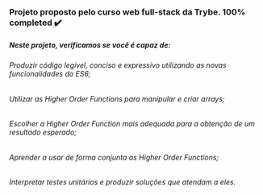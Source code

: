### Projeto proposto pelo curso web full-stack da Trybe. 100% completed ✔️

##### Neste projeto, verificamos se você é capaz de:

###### Produzir código legível, conciso e expressivo utilizando as novas funcionalidades do ES6;
###### Utilizar as Higher Order Functions para manipular e criar arrays;
###### Escolher a Higher Order Function mais adequada para a obtenção de um resultado esperado;
###### Aprender a usar de forma conjunta as Higher Order Functions;
###### Interpretar testes unitários e produzir soluções que atendam a eles.
